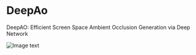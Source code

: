 # DeepAo
DeepAO: Efficient Screen Space Ambient Occlusion Generation via Deep Network

![Image text](https://raw.githubusercontent.com/dokju15692002156/DeepAo/master/img/DATASET.png)
